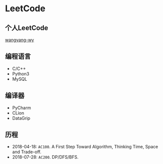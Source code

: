 # LeetCode

## 个人LeetCode

[wangyang-wy](https://leetcode.com/wangyang-wy/)

## 编程语言

- C/C++
- Python3
- MySQL

## 编译器

- PyCharm
- CLion
- DataGrip

## 历程

- 2018-04-18: `AC100`. A First Step Toward Algorithm, Thinking Time, Space and Trade-off.
- 2018-07-28: `AC200`. DP/DFS/BFS.
